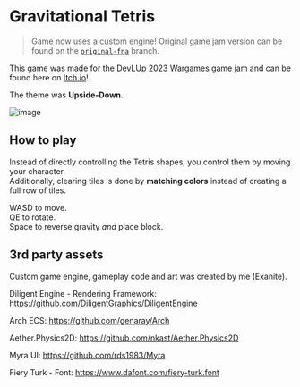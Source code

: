 # Gravitational Tetris

> Game now uses a custom engine! Original game jam version can be found on the [`original-fna`](https://github.com/Exanite/GravitationalTetris/tree/original-fna) branch.

This game was made for the [DevLUp 2023 Wargames game jam](https://itch.io/jam/devlup-fall-23-wargames) and can be found here on [Itch.io](https://exanite.itch.io/gravitational-tetris)!

The theme was **Upside-Down**.

![image](https://github.com/Exanite/GravitationalTetris/assets/42710136/407e4860-7a90-4bf4-a3a5-243797ff57c2)

## How to play

Instead of directly controlling the Tetris shapes, you control them by moving your character. \
Additionally, clearing tiles is done by **matching colors** instead of creating a full row of tiles.

WASD to move. \
QE to rotate. \
Space to reverse gravity *and* place block.

## 3rd party assets

Custom game engine, gameplay code and art was created by me (Exanite).

Diligent Engine - Rendering Framework: https://github.com/DiligentGraphics/DiligentEngine

Arch ECS: https://github.com/genaray/Arch

Aether.Physics2D: https://github.com/nkast/Aether.Physics2D

Myra UI: https://github.com/rds1983/Myra

Fiery Turk - Font: https://www.dafont.com/fiery-turk.font
